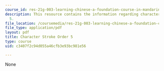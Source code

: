 ```yaml
---
course_id: res-21g-003-learning-chinese-a-foundation-course-in-mandarin-spring-2011
description: This resource contains the information regarding character stroke order
  5.
file_location: /coursemedia/res-21g-003-learning-chinese-a-foundation-course-in-mandarin-spring-2011/c3407f2c94d055a46cfb3e93bc981e56_MITRES_21G_003S11_stroke05.pdf
file_type: application/pdf
layout: pdf
title: Character Stroke Order 5
type: course
uid: c3407f2c94d055a46cfb3e93bc981e56

---
```

None